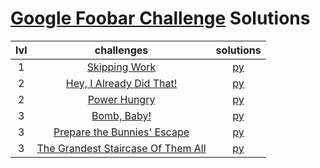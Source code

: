 # [Google Foobar Challenge](https://foobar.withgoogle.com/) Solutions
| lvl | challenges | solutions |
| :-: | :--------: | :-------: |
|  1  | [Skipping Work](./lv1/skipping_work.md)                                                    | [py](./lv1/skipping_work.py)                         |
|  2  | [Hey, I Already Did That!](./lv2/hey_i_already_did_that.md)                                | [py](./lv2/hey_i_already_did_that.py)                |
|  2  | [Power Hungry](./lv2/power_hungry.md)                                                      | [py](./lv2/power_hungry.py)                          |
|  3  | [Bomb, Baby!](./lv3/bomb_baby.md)                                                          | [py](./lv3/bomb_baby.py)                             |
|  3  | [Prepare the Bunnies' Escape](./lv3/prepare_the_bunnies_escape.md)                         | [py](./lv3/prepare_the_bunnies_escape.py)            |
|  3  | [The Grandest Staircase Of Them All](./lv3/the_grandest_staircase_of_them_all.md)          | [py](./lv3/the_grandest_staircase_of_them_all.py)    |

